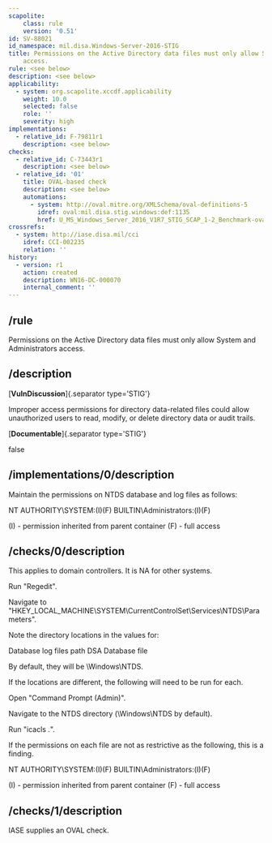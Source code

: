 ```yaml
---
scapolite:
    class: rule
    version: '0.51'
id: SV-88021
id_namespace: mil.disa.Windows-Server-2016-STIG
title: Permissions on the Active Directory data files must only allow System and Administrators
    access.
rule: <see below>
description: <see below>
applicability:
  - system: org.scapolite.xccdf.applicability
    weight: 10.0
    selected: false
    role: ''
    severity: high
implementations:
  - relative_id: F-79811r1
    description: <see below>
checks:
  - relative_id: C-73443r1
    description: <see below>
  - relative_id: '01'
    title: OVAL-based check
    description: <see below>
    automations:
      - system: http://oval.mitre.org/XMLSchema/oval-definitions-5
        idref: oval:mil.disa.stig.windows:def:1135
        href: U_MS_Windows_Server_2016_V1R7_STIG_SCAP_1-2_Benchmark-oval.xml
crossrefs:
  - system: http://iase.disa.mil/cci
    idref: CCI-002235
    relation: ''
history:
  - version: r1
    action: created
    description: WN16-DC-000070
    internal_comment: ''
---
```



## /rule

Permissions on the Active Directory data files must only allow System and Administrators access.

## /description

[**VulnDiscussion**]{.separator type='STIG'}

Improper access permissions for directory data-related files could allow unauthorized users to read, modify, or delete directory data or audit trails.

[**Documentable**]{.separator type='STIG'}

false

## /implementations/0/description

Maintain the permissions on NTDS database and log files as follows:

NT AUTHORITY\SYSTEM:(I)(F)
BUILTIN\Administrators:(I)(F)

(I) - permission inherited from parent container
(F) - full access

## /checks/0/description

This applies to domain controllers. It is NA for other systems.

Run "Regedit".

Navigate to "HKEY_LOCAL_MACHINE\SYSTEM\CurrentControlSet\Services\NTDS\Parameters".

Note the directory locations in the values for:

Database log files path
DSA Database file

By default, they will be \Windows\NTDS.

If the locations are different, the following will need to be run for each.

Open "Command Prompt (Admin)".

Navigate to the NTDS directory (\Windows\NTDS by default).

Run "icacls *.*".

If the permissions on each file are not as restrictive as the following, this is a finding.

NT AUTHORITY\SYSTEM:(I)(F)
BUILTIN\Administrators:(I)(F)

(I) - permission inherited from parent container
(F) - full access

## /checks/1/description

IASE supplies an OVAL check.
